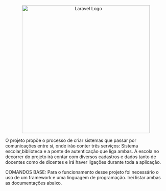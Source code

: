 
<p align="center"><a href="https://laravel.com" target="_blank"><img src="https://raw.githubusercontent.com/laravel/art/master/logo-lockup/5%20SVG/2%20CMYK/1%20Full%20Color/laravel-logolockup-cmyk-red.svg" width="400" alt="Laravel Logo"></a></p>

O projeto propõe o processo de criar sistemas que passar por comunicações entre si, onde irão conter três serviços:
Sistema escolar,biblioteca e a ponte de autenticação que liga ambas. A escola no decorrer do projeto irá contar com diversos cadastros e dados tanto de docentes como de dicentes e irá haver ligações durante toda a aplicação. 

COMANDOS BASE: Para o funcionamento desse projeto foi necessário o uso de um framework e uma linguagem de programação. Irei listar ambas as documentações abaixo.
<a href=https://www.php.net/></a>
<a href=https://getcomposer.org/></a>
